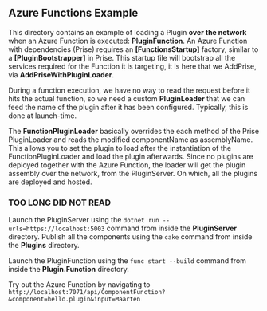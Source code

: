 ## Azure Functions Example

This directory contains an example of loading a Plugin **over the network** when an Azure Function is executed: **PluginFunction**.
An Azure Function with dependencies (Prise) requires an **[FunctionsStartup]** factory, similar to a **[PluginBootstrapper]** in Prise.
This startup file will bootstrap all the services required for the Function it is targeting, it is here that we AddPrise, via **AddPriseWithPluginLoader**.

During a function execution, we have no way to read the request before it hits the actual function, so we need a custom **PluginLoader** that we can feed the name of the plugin after it has been configured. Typically, this is done at launch-time.

The **FunctionPluginLoader** basically overrides the each method of the Prise PluginLoader and reads the modified componentName as assemblyName.
This allows you to set the plugin to load after the instantiation of the FunctionPluginLoader and load the plugin afterwards.
Since no plugins are deployed together with the Azure Function, the loader will get the plugin assembly over the network, from the PluginServer. On which, all the plugins are deployed and hosted.

### TOO LONG DID NOT READ
Launch the PluginServer using the `dotnet run --urls=https://localhost:5003` command from inside the **PluginServer** directory.
Publish all the components using the `cake` command from inside the **Plugins** directory.

Launch the PluginFunction using the `func start --build` command from inside the **Plugin.Function** directory.

Try out the Azure Function by navigating to `http://localhost:7071/api/ComponentFunction?&component=hello.plugin&input=Maarten`